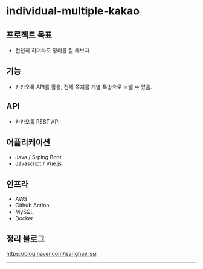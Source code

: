 # individual-multiple-kakao

## 프로젝트 목표
- 천천히 히더라도 정리를 잘 해보자.

## 기능
- 카카오톡 API를 활용, 전체 쪽지를 개별 톡방으로 보낼 수 있음.

## API
- 카카오톡 REST API

## 어플리케이션
- Java / Srping Boot
- Javascript / Vue.js

## 인프라
- AWS
- Github Action
- MySQL
- Docker

## 정리 블로그
https://blog.naver.com/isanghae_ssi

---
